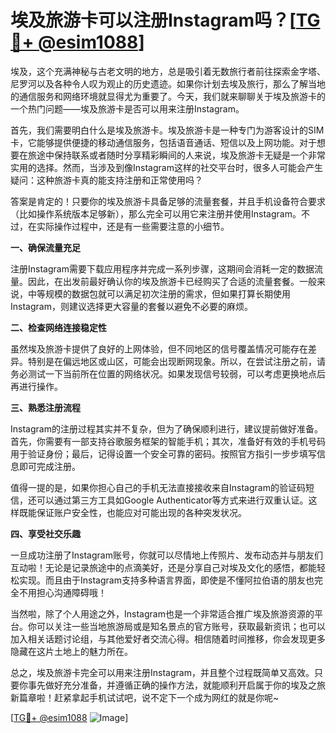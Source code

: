 # 埃及旅游卡可以注册Instagram吗？[[TG💪+ @esim1088](https://t.me/s/esim1088)]

埃及，这个充满神秘与古老文明的地方，总是吸引着无数旅行者前往探索金字塔、尼罗河以及各种令人叹为观止的历史遗迹。如果你计划去埃及旅行，那么了解当地的通信服务和网络环境就显得尤为重要了。今天，我们就来聊聊关于埃及旅游卡的一个热门问题——埃及旅游卡是否可以用来注册Instagram。

首先，我们需要明白什么是埃及旅游卡。埃及旅游卡是一种专门为游客设计的SIM卡，它能够提供便捷的移动通信服务，包括语音通话、短信以及上网功能。对于想要在旅途中保持联系或者随时分享精彩瞬间的人来说，埃及旅游卡无疑是一个非常实用的选择。然而，当涉及到像Instagram这样的社交平台时，很多人可能会产生疑问：这种旅游卡真的能支持注册和正常使用吗？

答案是肯定的！只要你的埃及旅游卡具备足够的流量套餐，并且手机设备符合要求（比如操作系统版本足够新），那么完全可以用它来注册并使用Instagram。不过，在实际操作过程中，还是有一些需要注意的小细节。

**一、确保流量充足**

注册Instagram需要下载应用程序并完成一系列步骤，这期间会消耗一定的数据流量。因此，在出发前最好确认你的埃及旅游卡已经购买了合适的流量套餐。一般来说，中等规模的数据包就可以满足初次注册的需求，但如果打算长期使用Instagram，则建议选择更大容量的套餐以避免不必要的麻烦。

**二、检查网络连接稳定性**

虽然埃及旅游卡提供了良好的上网体验，但不同地区的信号覆盖情况可能存在差异。特别是在偏远地区或山区，可能会出现断网现象。所以，在尝试注册之前，请务必测试一下当前所在位置的网络状况。如果发现信号较弱，可以考虑更换地点后再进行操作。

**三、熟悉注册流程**

Instagram的注册过程其实并不复杂，但为了确保顺利进行，建议提前做好准备。首先，你需要有一部支持谷歌服务框架的智能手机；其次，准备好有效的手机号码用于验证身份；最后，记得设置一个安全可靠的密码。按照官方指引一步步填写信息即可完成注册。

值得一提的是，如果你担心自己的手机无法直接接收来自Instagram的验证码短信，还可以通过第三方工具如Google Authenticator等方式来进行双重认证。这样既能保证账户安全性，也能应对可能出现的各种突发状况。

**四、享受社交乐趣**

一旦成功注册了Instagram账号，你就可以尽情地上传照片、发布动态并与朋友们互动啦！无论是记录旅途中的点滴美好，还是分享自己对埃及文化的感悟，都能轻松实现。而且由于Instagram支持多种语言界面，即使是不懂阿拉伯语的朋友也完全不用担心沟通障碍哦！

当然啦，除了个人用途之外，Instagram也是一个非常适合推广埃及旅游资源的平台。你可以关注一些当地旅游局或是知名景点的官方账号，获取最新资讯；也可以加入相关话题讨论组，与其他爱好者交流心得。相信随着时间推移，你会发现更多隐藏在这片土地上的魅力所在。

总之，埃及旅游卡完全可以用来注册Instagram，并且整个过程既简单又高效。只要你事先做好充分准备，并遵循正确的操作方法，就能顺利开启属于你的埃及之旅新篇章啦！赶紧拿起手机试试吧，说不定下一个成为网红的就是你呢~

[[TG💪+ @esim1088](https://t.me/s/esim1088) ![Image](https://i.postimg.cc/4NQfJmqS/Snipaste-2025-05-13-00-14-12.png)]